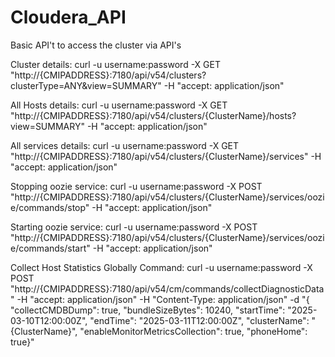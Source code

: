 # Cloudera_API
Basic API't to access the cluster via API's

Cluster details:
curl -u username:password -X GET "http://{CMIPADDRESS}:7180/api/v54/clusters?clusterType=ANY&view=SUMMARY" -H "accept: application/json"

All Hosts details:
curl -u username:password -X GET "http://{CMIPADDRESS}:7180/api/v54/clusters/{ClusterName}/hosts?view=SUMMARY" -H "accept: application/json"

All services details:
curl -u username:password -X GET "http://{CMIPADDRESS}:7180/api/v54/clusters/{ClusterName}/services" -H "accept: application/json"

Stopping oozie service:
curl -u username:password -X POST "http://{CMIPADDRESS}:7180/api/v54/clusters/{ClusterName}/services/oozie/commands/stop" -H "accept: application/json"

Starting oozie service:
curl -u username:password -X POST "http://{CMIPADDRESS}:7180/api/v54/clusters/{ClusterName}/services/oozie/commands/start" -H "accept: application/json"


Collect Host Statistics Globally Command:
curl -u username:password -X POST "http://{CMIPADDRESS}:7180/api/v54/cm/commands/collectDiagnosticData" -H "accept: application/json" -H "Content-Type: application/json" -d "{ \"collectCMDBDump\": true, \"bundleSizeBytes\": 10240, \"startTime\": \"2025-03-10T12:00:00Z\", \"endTime\": \"2025-03-11T12:00:00Z\", \"clusterName\": \"{ClusterName}\", \"enableMonitorMetricsCollection\": true, \"phoneHome\": true}"
